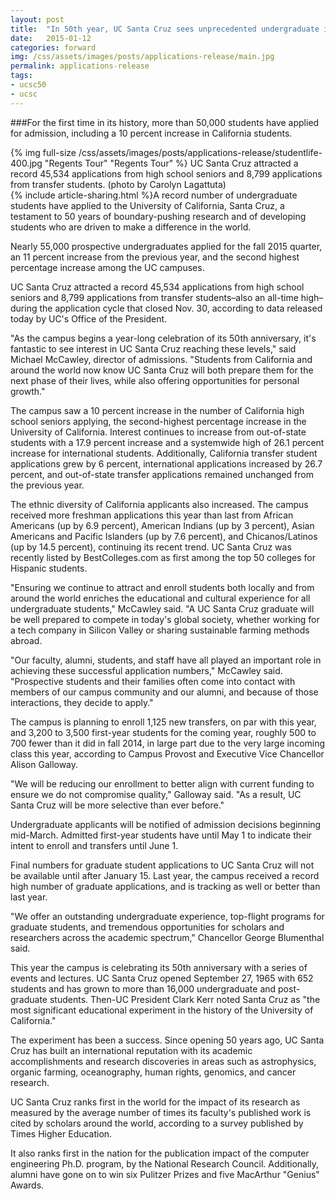 ```yaml
---
layout: post
title:  "In 50th year, UC Santa Cruz sees unprecedented undergraduate interest"
date:   2015-01-12
categories: forward
img: /css/assets/images/posts/applications-release/main.jpg
permalink: applications-release
tags: 
- ucsc50
- ucsc
---
```

###For the first time in its history, more than 50,000 students have applied for admission, including a 10 percent increase in California students.

<div class="caption">{% img full-size /css/assets/images/posts/applications-release/studentlife-400.jpg "Regents Tour" "Regents Tour" %} UC Santa Cruz attracted a record 45,534 applications from high school seniors and 8,799 applications from transfer students. (photo by Carolyn Lagattuta)</div>{% include article-sharing.html %}A record number of undergraduate students have applied to the University of California, Santa Cruz, a testament to 50 years of boundary-pushing research and of developing students who are driven to make a difference in the world.

Nearly 55,000 prospective undergraduates applied for the fall 2015 quarter, an 11 percent increase from the previous year, and the second highest percentage increase among the UC campuses.

UC Santa Cruz attracted a record 45,534 applications from high school seniors and 8,799 applications from transfer students–also an all-time high–during the application cycle that closed Nov. 30, according to data released today by UC's Office of the President.

"As the campus begins a year-long celebration of its 50th anniversary, it's fantastic to see interest in UC Santa Cruz reaching these levels," said Michael McCawley, director of admissions. "Students from California and around the world now know UC Santa Cruz will both prepare them for the next phase of their lives, while also offering opportunities for personal growth."

The campus saw a 10 percent increase in the number of California high school seniors applying, the second-highest percentage increase in the University of California. Interest continues to increase from out-of-state students with a 17.9 percent increase and a systemwide high of 26.1 percent increase for international students. Additionally, California transfer student applications grew by 6 percent, international applications increased by 26.7 percent, and out-of-state transfer applications remained unchanged from the previous year.

The ethnic diversity of California applicants also increased. The campus received more freshman applications this year than last from African Americans (up by 6.9 percent), American Indians (up by 3 percent), Asian Americans and Pacific Islanders (up by 7.6 percent), and Chicanos/Latinos (up by 14.5 percent), continuing its recent trend. UC Santa Cruz was recently listed by BestColleges.com as first among the top 50 colleges for Hispanic students.

"Ensuring we continue to attract and enroll students both locally and from around the world enriches the educational and cultural experience for all undergraduate students," McCawley said. "A UC Santa Cruz graduate will be well prepared to compete in today's global society, whether working for a tech company in Silicon Valley or sharing sustainable farming methods abroad.

"Our faculty, alumni, students, and staff have all played an important role in achieving these successful application numbers," McCawley said. "Prospective students and their families often come into contact with members of our campus community and our alumni, and because of those interactions, they decide to apply."

The campus is planning to enroll 1,125 new transfers, on par with this year, and 3,200 to 3,500 first-year students for the coming year, roughly 500 to 700 fewer than it did in fall 2014, in large part due to the very large incoming class this year, according to Campus Provost and Executive Vice Chancellor Alison Galloway.

"We will be reducing our enrollment to better align with current funding to ensure we do not compromise quality," Galloway said. "As a result, UC Santa Cruz will be more selective than ever before."

Undergraduate applicants will be notified of admission decisions beginning mid-March. Admitted first-year students have until May 1 to indicate their intent to enroll and transfers until June 1.

Final numbers for graduate student applications to UC Santa Cruz will not be available until after January 15. Last year, the campus received a record high number of graduate applications, and is tracking as well or better than last year.

"We offer an outstanding undergraduate experience, top-flight programs for graduate students, and tremendous opportunities for scholars and researchers across the academic spectrum," Chancellor George Blumenthal said.

This year the campus is celebrating its 50th anniversary with a series of events and lectures. UC Santa Cruz opened September 27, 1965 with 652 students and has grown to more than 16,000 undergraduate and post-graduate students. Then-UC President Clark Kerr noted Santa Cruz as "the most significant educational experiment in the history of the University of California."

The experiment has been a success. Since opening 50 years ago, UC Santa Cruz has built an international reputation with its academic accomplishments and research discoveries in areas such as astrophysics, organic farming, oceanography, human rights, genomics, and cancer research.

UC Santa Cruz ranks first in the world for the impact of its research as measured by the average number of times its faculty's published work is cited by scholars around the world, according to a survey published by Times Higher Education.

It also ranks first in the nation for the publication impact of the computer engineering Ph.D. program, by the National Research Council. Additionally, alumni have gone on to win six Pulitzer Prizes and five MacArthur "Genius" Awards.